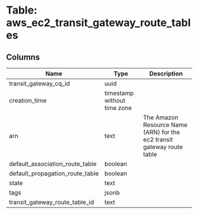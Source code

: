 
# Table: aws_ec2_transit_gateway_route_tables

## Columns
| Name        | Type           | Description  |
| ------------- | ------------- | -----  |
|transit_gateway_cq_id|uuid||
|creation_time|timestamp without time zone||
|arn|text|The Amazon Resource Name (ARN) for the ec2 transit gateway route table|
|default_association_route_table|boolean||
|default_propagation_route_table|boolean||
|state|text||
|tags|jsonb||
|transit_gateway_route_table_id|text||

